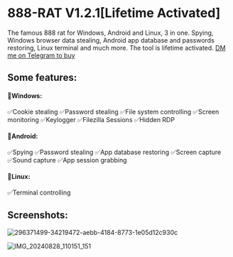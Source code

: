 
# 888-RAT V1.2.1[Lifetime Activated]
The famous 888 rat for Windows, Android and Linux, 3 in one. Spying, Windows browser data stealing, Android app database and passwords restoring, Linux terminal and much more. The tool is lifetime activated. [DM me on Telegram to buy](https://t.me/inheritedeu)

## Some features:
#### 💠Windows:
✅Cookie stealing
✅Password stealing
✅File system controlling
✅Screen monitoring
✅Keylogger
✅Filezilla Sessions
✅Hidden RDP

#### 💠Android:
✅Spying
✅Password stealing
✅App database restoring
✅Screen capture
✅Sound capture
✅App session grabbing

#### 💠Linux:
✅Terminal controlling

## Screenshots:
![296371499-34219472-aebb-4184-8773-1e05d12c930c](https://github.com/inheritedeu/888-RAT/assets/113015812/f0efc3dd-94a4-4f31-a5a7-57d9cb068889)

![IMG_20240828_110151_151](https://github.com/user-attachments/assets/c8382e79-0728-4863-9ee9-4e98d877447a)
